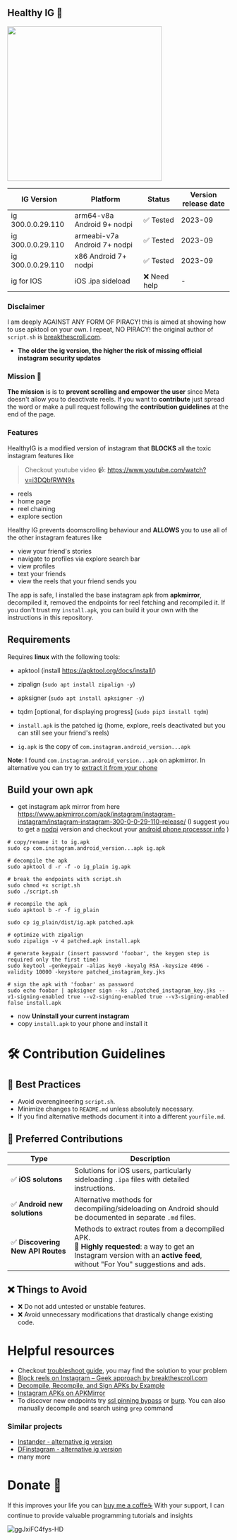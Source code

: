 ## Healthy IG 🌿

<img src="https://github.com/user-attachments/assets/c2b2658c-6cca-4100-bbfb-eba8ffd53ec2" width="350" />

| IG Version | Platform | Status | Version release date |
|------------|----------|--------|--------|
| ig 300.0.0.29.110 | arm64-v8a Android 9+ nodpi | ✅ Tested | 2023-09 |
| ig 300.0.0.29.110 | armeabi-v7a Android 7+ nodpi | ✅ Tested | 2023-09 |
| ig 300.0.0.29.110 | x86 Android 7+ nodpi | ✅ Tested | 2023-09 |
| ig for IOS | iOS .ipa sideload | ❌ Need help | - |

### Disclaimer 
I am deeply AGAINST ANY FORM OF PIRACY!
this is aimed at showing how to use apktool on your own.
I repeat, NO PIRACY!
the original author of `script.sh` is [breakthescroll.com](https://breakthescroll.com/).

- **The older the ig version, the higher the risk of missing official instagram security updates**
### Mission 🌿
**The mission** is is to **prevent scrolling and empower the user** since Meta doesn't allow you to deactivate reels.
If you want to **contribute** just spread the word or make a pull request following the **contribution guidelines** at the end of the page.
### Features

HealthyIG is a modified version of instagram that **BLOCKS** all the toxic instagram features like
> Checkout youtube video 📹: https://www.youtube.com/watch?v=i3DQbfRWN9s

- reels
- home page
- reel chaining 
- explore section

Healthy IG prevents doomscrolling behaviour and **ALLOWS** you to use all of the other
instagram features like

- view your friend's stories
- navigate to profiles via explore search bar
- view profiles
- text your friends
- view the reels that your friend sends you

The app is safe, I installed the base instagram apk from **apkmirror**, decompiled it, removed the endpoints
for reel fetching and recompiled it. If you don't trust my `install.apk`, you can build it your own with the instructions in this repository.

## Requirements
Requires **linux** with the following tools:

- apktool (install https://apktool.org/docs/install/)
- zipalign (`sudo apt install zipalign -y`)
- apksigner (`sudo apt install apksigner -y`)
- tqdm [optional, for displaying progress] (`sudo pip3 install tqdm`)

- `install.apk` is the patched ig (home, explore, reels deactivated but you can still see your friend's reels)
- `ig.apk` is the copy of `com.instagram.android_version...apk`

**Note**: I found `com.instagram.android_version...apk` on apkmirror. In alternative you can try to [extract it from your phone](https://breakthescroll.com/block-reels-instagram/)

## Build your own apk
- get instagram apk mirror from here https://www.apkmirror.com/apk/instagram/instagram-instagram/instagram-instagram-300-0-0-29-110-release/ (I suggest you to get a [nodpi](https://www.reddit.com/r/AndroidQuestions/comments/3tjtdg/whats_the_difference_between_downloading_a_nodpi/?rdt=33617) version and checkout your [android phone processor info](https://www.droidviews.com/check-android-phones-processor/) )

```
# copy/rename it to ig.apk
sudo cp com.instagram.android_version...apk ig.apk

# decompile the apk
sudo apktool d -r -f -o ig_plain ig.apk

# break the endpoints with script.sh
sudo chmod +x script.sh
sudo ./script.sh

# recompile the apk
sudo apktool b -r -f ig_plain

sudo cp ig_plain/dist/ig.apk patched.apk

# optimize with zipalign
sudo zipalign -v 4 patched.apk install.apk

# generate keypair (insert password 'foobar', the keygen step is required only the first time)
sudo keytool -genkeypair -alias key0 -keyalg RSA -keysize 4096 -validity 10000 -keystore patched_instagram_key.jks

# sign the apk with 'foobar' as password
sudo echo foobar | apksigner sign --ks ./patched_instagram_key.jks --v1-signing-enabled true --v2-signing-enabled true --v3-signing-enabled false install.apk
```
- now **Uninstall your current instagram**
- copy `install.apk` to your phone and install it

# 🛠️ Contribution Guidelines

## 🚀 Best Practices
- Avoid overengineering `script.sh`.
- Minimize changes to `README.md` unless absolutely necessary.
- If you find alternative methods document it into a different `yourfile.md`.
## 🎯 Preferred Contributions
| Type | Description |
|------|------------|
| ✅ **iOS solutons** | Solutions for iOS users, particularly sideloading `.ipa` files with detailed instructions. |
| ✅ **Android new solutions** | Alternative methods for decompiling/sideloading on Android should be documented in separate `.md` files. |
| ✅ **Discovering New API Routes** | Methods to extract routes from a decompiled APK.<br>📌 **Highly requested**: a way to get an Instagram version with an **active feed**, without "For You" suggestions and ads. |

## ❌ Things to Avoid
- ❌ Do not add untested or unstable features.
- ❌ Avoid unnecessary modifications that drastically change existing code.

# Helpful resources
* Checkout [troubleshoot guide](TROUBLESHOOT.md), you may find the solution to your problem 
* [Block reels on Instagram – Geek approach by breakthescroll.com](https://breakthescroll.com/block-reels-instagram/)
* [Decompile, Recompile, and Sign APKs by Example](https://umatechnology.org/decompile-recompile-and-sign-apks-by-example/)
* [Instagram APKs on APKMirror](https://www.apkmirror.com/apk/instagram/)
* To discover new endpoints try [ssl pinning bypass](https://github.com/Eltion/Instagram-SSL-Pinning-Bypass) or [burp](https://github.com/Nerixyz/BurpInstaTools). You can also manually decompile and search using `grep` command
### Similar projects
* [Instander - alternative ig version](https://instandersapp.com/)
* [DFinstagram - alternative ig version](https://www.distractionfreeapps.com/)
* many more
# Donate 🎁
If this improves your life you can [buy me a coffe☕](https://buymeacoffee.com/servizibon0) With your support, I can continue to provide valuable programming tutorials and insights

![ggJxiFC4fys-HD](https://github.com/user-attachments/assets/0ff89cc0-c1f8-4356-a0bc-23d594b99df2)

